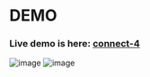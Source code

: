 # DEMO
### Live demo is here: [connect-4](https://gladd50.github.io/connect-4/)
![image](https://github.com/gladd50/connect-4/assets/108773064/46988cd8-6eb7-4c3f-a72f-4e5f754ec65c)
![image](https://github.com/gladd50/connect-4/assets/108773064/f771d888-5953-4efb-876a-3bcecd0ce5df)
